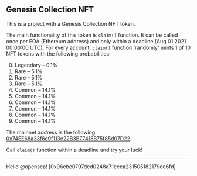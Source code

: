 ## Genesis Collection NFT

This is a project with a Genesis Collection NFT token.

The main functionality of this token is `claim()` function.
It can be called once per EOA (Ethereum address) and only within a deadline (Aug 01 2021 00:00:00 UTC).
For every account, `claim()` function 'randomly' mints 1 of 10 NFT tokens with the following probabilities:

0. Legendary – 0.1%
1. Rare – 5.1%
2. Rare – 5.1%
3. Rare – 5.1%
4. Common – 14.1%
5. Common – 14.1%
6. Common – 14.1%
7. Common – 14.1%
8. Common – 14.1%
9. Common – 14.1%

The mainnet address is the following: [0x74EE68a33f6c9f113e22B3B77418B75f85d07D22](https://etherscan.io/address/0x74EE68a33f6c9f113e22B3B77418B75f85d07D22#code).

Call `claim()` function within a deadline and try your luck!

---

Hello @opensea!
[0x96ebc0797ded0248a71eeca231505182179ee6fd]
